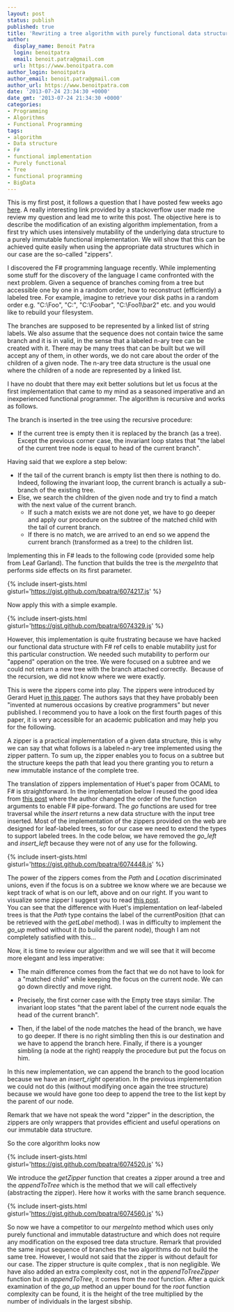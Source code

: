 ```yaml
---
layout: post
status: publish
published: true
title: 'Rewriting a tree algorithm with purely functional data structures: the "zippers".'
author:
  display_name: Benoit Patra
  login: benoitpatra
  email: benoit.patra@gmail.com
  url: https://www.benoitpatra.com
author_login: benoitpatra
author_email: benoit.patra@gmail.com
author_url: https://www.benoitpatra.com
date: '2013-07-24 23:34:30 +0000'
date_gmt: '2013-07-24 21:34:30 +0000'
categories:
- Programming
- Algorithms
- Functional Programming
tags:
- algorithm
- Data structure
- F#
- functional implementation
- Purely functional
- Tree
- functional programming
- BigData
---
```

This is my first post, it follows a question that I have posted few weeks ago <a title="here" href="http://stackoverflow.com/questions/17364840/implement-tree-builder-with-f">here</a>. A really interesting link provided by a stackoverflow user made me review my question and lead me to write this post. The objective here is to describe the modification of an existing algorithm implementation, from a first try which uses intensively mutability of the underlying data structure to a purely immutable functional implementation. We will show that this can be achieved quite easily when using the appropriate data structures which in our case are the so-called "zippers".

I discovered the F# programming language recently. While implementing some stuff for the discovery of the language I came confronted with the next problem. Given a sequence of branches coming from a tree but accessible one by one in a random order, how to reconstruct (efficiently) a labeled tree. For example, imagine to retrieve your disk paths in a random order e.g. "C:\Foo", "C:\", "C:\Foobar", "C:\Foo1\bar2" etc. and you would like to rebuild your filesystem.

The branches are supposed to be represented by a linked list of string labels. We also assume that the sequence does not contain twice the same branch and it is in valid, in the sense that a labeled n-ary tree can be created with it. There may be many trees that can be built but we will accept any of them, in other words, we do not care about the order of the children of a given node. The n-ary tree data structure is the usual one where the children of a node are represented by a linked list.

I have no doubt that there may exit better solutions but let us focus at the first implementation that came to my mind as a seasoned imperative and an inexperienced functional programmer. The algorithm is recursive and works as follows.

The branch is inserted in the tree using the recursive procedure:

* If the current tree is empty then it is replaced by the branch (as a tree). Except the previous corner case, the invariant loop states that "the label of the current tree node is equal to head of the current branch".<br />

Having said that we explore a step below:

* If the tail of the current branch is empty list then there is nothing to do. Indeed, following the invariant loop, the current branch is actually a sub-branch of the existing tree.<br />
* Else, we search the children of the given node and try to find a match with the next value of the current branch.<br />
  * If such a match exists we are not done yet, we have to go deeper and apply our procedure on the subtree of the matched child with the tail of current branch.<br />
  * If there is no match, we are arrived to an end so we append the current branch (transformed as a tree) to the children list.

Implementing this in F# leads to the following code (provided some help from Leaf Garland). The function that builds the tree is the <em>mergeInto</em>&nbsp;that performs side effects on its first parameter.

{% include insert-gists.html gisturl='https://gist.github.com/bpatra/6074217.js' %}

Now apply this with a simple example.

{% include insert-gists.html gisturl='https://gist.github.com/bpatra/6074329.js' %}

However, this implementation is quite frustrating because we have hacked our functional data structure with F# ref cells to enable mutability just for this particular construction. We needed such mutability to perform our "append" operation on the tree. We were focused on a subtree and we could not return a new tree with the branch attached correctly. &nbsp;Because of the recursion,&nbsp;we did not know where we were exactly.

This is were the zippers come into play. The zippers were introduced by Gerard Huet&nbsp;<a title="in this paper" href="http://www.st.cs.uni-saarland.de/edu/seminare/2005/advanced-fp/docs/huet-zipper.pdf" target="_blank">in this paper</a>. The authors says that they have probably been "invented at numerous occasions by creative programmers" but never published. I recommend you to have a look on the first fourth pages of this paper, it is very accessible for an academic publication and may help you for the following.

A zipper is a practical implementation of a given data structure, this is why we can say that what follows is a labeled n-ary tree implemented using the zipper pattern. To sum up, the zipper enables you to focus on a subtree but the structure keeps the path that lead you there granting you to return a new immutable instance of the complete tree.

The translation of zippers implementation of Huet's paper from OCAML to F# is straightforward. In the implementation below I reused the good idea from <a title="this post" href="http://www.lshift.net/blog/2010/12/30/f-zipper-with-pipe-forward">this post</a> where the author changed the order of the function arguments to enable F# pipe-forward. The <em>go</em> functions are used for tree traversal while the <em>insert</em> returns a new data structure with the input tree inserted. Most of the implementation of the zippers provided on the web are designed for leaf-labeled trees, so for our case we need to extend the types to support labeled trees. In the code below, we have removed the <em>go_left</em> and <em>insert_left</em> because they were not of any use for the following.

{% include insert-gists.html gisturl='https://gist.github.com/bpatra/6074448.js' %}

The power of the zippers comes from the <em>Path</em> and <em>Location</em> discriminated unions, even if the focus is on a subtree we know where we are because we kept track of what is on our left, above and on our right. If you want to visualize some zipper I suggest you to read <a title="this post" href="http://blog.ezyang.com/2010/04/you-could-have-invented-zippers/">this post</a>.<br />
You can see that the difference with Huet's implementation on leaf-labeled trees is that the <em>Path</em> type contains the label of the currentPosition (that can be retrieved with the <em>getLabel</em> method). I was in difficulty to implement the <em>go_up</em> method without it (to build the parent node), though I am not completely satisfied with this...

Now, it is time to review our algorithm and we will see that it will become more elegant and less imperative:
* The main difference comes from the fact that we do not have to look for a "matched child" while keeping the focus on the current node. We can go down directly and move right.

* Precisely, the first corner case with the Empty tree stays similar. The invariant loop states "that the parent label of the current node equals the head of the current branch".

* Then, if the label of the node matches the head of the branch, we have to go deeper. If there is no right simbling then this is our destination and we have to append the branch here. Finally, if there is a younger simbling (a node at the right) reapply the procedure but put the focus on him.

In this new implementation, we can append the branch to the good location because we have an <em>insert_right</em> operation. In the previous implementation we could not do this (without modifying once again the tree structure) because we would have gone too deep to append the tree to the list kept by the parent of our node.

Remark that we have not speak the word "zipper" in the description, the zippers are only wrappers that provides efficient and useful operations on our immutable data structure.

So the core algorithm looks now

{% include insert-gists.html gisturl='https://gist.github.com/bpatra/6074520.js' %}

We introduce the <em>getZipper</em> function that creates a zipper around a tree and the <em>appendToTree</em> which is the method that we will call effectively (abstracting the zipper). Here how it works with the same branch sequence.

{% include insert-gists.html gisturl='https://gist.github.com/bpatra/6074560.js' %}

So now we have a competitor to our <em>mergeInto</em> method which uses only purely functional and immutable datastructure and which does not require any modification on the exposed tree data structure. Remark that provided the same input sequence of branches the two algorithms do not build the same tree. However, I would not said that the zipper is without default for our case. The zipper structure is quite complex , that is non negligible. We have also added an extra complexity cost, not in the <em>appendToTreeZipper</em> function but in <em>appendToTree,</em> it comes&nbsp;from the <em>root</em> function. After a quick examination of the <em>go_up</em> method an upper bound for the <em>root</em> function complexity can be found, it is the height of the tree multiplied by the number of individuals in the largest sibship.

